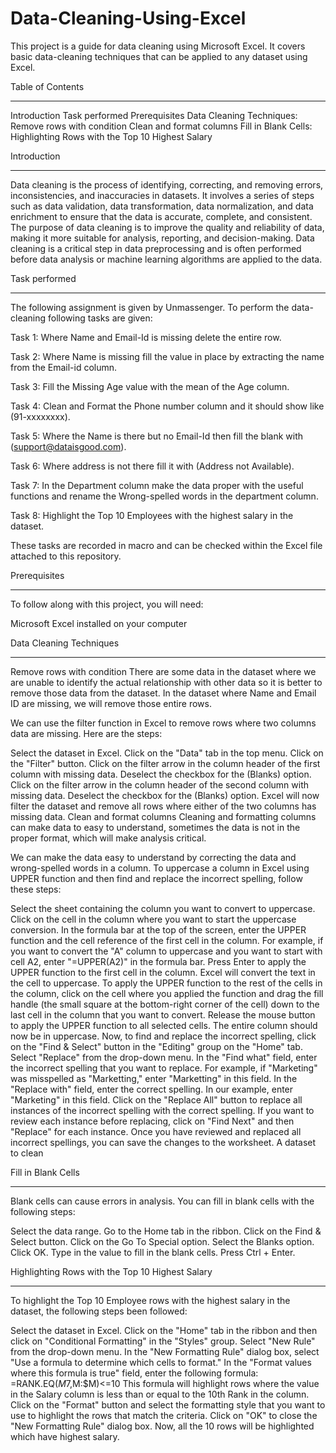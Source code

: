 # Data-Cleaning-Using-Excel
This project is a guide for data cleaning using Microsoft Excel. It covers basic data-cleaning techniques that can be applied to any dataset using Excel.


Table of Contents
________________________________________________________________________________________________________________________________________________________________
Introduction
Task performed
Prerequisites
Data Cleaning Techniques:
Remove rows with condition
Clean and format columns
Fill in Blank Cells:
Highlighting Rows with the Top 10 Highest Salary

Introduction
___________________________________________________________________________________________________________________________________________________________________
Data cleaning is the process of identifying, correcting, and removing errors, inconsistencies, and inaccuracies in datasets. It involves a series of steps such as data validation, data transformation, data normalization, and data enrichment to ensure that the data is accurate, complete, and consistent. The purpose of data cleaning is to improve the quality and reliability of data, making it more suitable for analysis, reporting, and decision-making. Data cleaning is a critical step in data preprocessing and is often performed before data analysis or machine learning algorithms are applied to the data.

Task performed
____________________________________________________________________________________________________________________________________________________________________
The following assignment is given by Unmassenger. To perform the data-cleaning following tasks are given:

Task 1: Where Name and Email-Id is missing delete the entire row.

Task 2: Where Name is missing fill the value in place by extracting the name from the Email-id column.

Task 3: Fill the Missing Age value with the mean of the Age column.

Task 4: Clean and Format the Phone number column and it should show like (91-xxxxxxxx).

Task 5: Where the Name is there but no Email-Id then fill the blank with (support@dataisgood.com).

Task 6: Where address is not there fill it with (Address not Available).

Task 7: In the Department column make the data proper with the useful functions and rename the Wrong-spelled words in the department column.

Task 8: Highlight the Top 10 Employees with the highest salary in the dataset.

These tasks are recorded in macro and can be checked within the Excel file attached to this repository.

Prerequisites
_____________________________________________________________________________________________________________________________________________________________________
To follow along with this project, you will need:

Microsoft Excel installed on your computer

Data Cleaning Techniques
______________________________________________________________________________________________________________________________________________________________________
Remove rows with condition
There are some data in the dataset where we are unable to identify the actual relationship with other data so it is better to remove those data from the dataset. In the dataset where Name and Email ID are missing, we will remove those entire rows.

We can use the filter function in Excel to remove rows where two columns data are missing. Here are the steps:

Select the dataset in Excel.
Click on the "Data" tab in the top menu.
Click on the "Filter" button.
Click on the filter arrow in the column header of the first column with missing data.
Deselect the checkbox for the (Blanks) option.
Click on the filter arrow in the column header of the second column with missing data.
Deselect the checkbox for the (Blanks) option.
Excel will now filter the dataset and remove all rows where either of the two columns has missing data.
Clean and format columns
Cleaning and formatting columns can make data to easy to understand, sometimes the data is not in the proper format, which will make analysis critical.

We can make the data easy to understand by correcting the data and wrong-spelled words in a column. To uppercase a column in Excel using UPPER function and then find and replace the incorrect spelling, follow these steps:

Select the sheet containing the column you want to convert to uppercase.
Click on the cell in the column where you want to start the uppercase conversion.
In the formula bar at the top of the screen, enter the UPPER function and the cell reference of the first cell in the column. For example, if you want to convert the "A" column to uppercase and you want to start with cell A2, enter "=UPPER(A2)" in the formula bar.
Press Enter to apply the UPPER function to the first cell in the column.
Excel will convert the text in the cell to uppercase. To apply the UPPER function to the rest of the cells in the column, click on the cell where you applied the function and drag the fill handle (the small square at the bottom-right corner of the cell) down to the last cell in the column that you want to convert.
Release the mouse button to apply the UPPER function to all selected cells.
The entire column should now be in uppercase.
Now, to find and replace the incorrect spelling, click on the "Find & Select" button in the "Editing" group on the "Home" tab.
Select "Replace" from the drop-down menu.
In the "Find what" field, enter the incorrect spelling that you want to replace. For example, if "Marketing" was misspelled as "Marketting," enter "Marketting" in this field.
In the "Replace with" field, enter the correct spelling. In our example, enter "Marketing" in this field.
Click on the "Replace All" button to replace all instances of the incorrect spelling with the correct spelling. If you want to review each instance before replacing, click on "Find Next" and then "Replace" for each instance.
Once you have reviewed and replaced all incorrect spellings, you can save the changes to the worksheet.
A dataset to clean

Fill in Blank Cells
_______________________________________________________________________________________________________________________________________________________________________
Blank cells can cause errors in analysis. You can fill in blank cells with the following steps:

Select the data range.
Go to the Home tab in the ribbon.
Click on the Find & Select button.
Click on the Go To Special option.
Select the Blanks option.
Click OK.
Type in the value to fill in the blank cells.
Press Ctrl + Enter.


Highlighting Rows with the Top 10 Highest Salary
_______________________________________________________________________________________________________________________________________________________________________
To highlight the Top 10 Employee rows with the highest salary in the dataset, the following steps been followed:

Select the dataset in Excel.
Click on the "Home" tab in the ribbon and then click on "Conditional Formatting" in the "Styles" group.
Select "New Rule" from the drop-down menu.
In the "New Formatting Rule" dialog box, select "Use a formula to determine which cells to format."
In the "Format values where this formula is true" field, enter the following formula: =RANK.EQ($M7,$M:$M)<=10
This formula will highlight rows where the value in the Salary column is less than or equal to the 10th Rank in the column.
Click on the "Format" button and select the formatting style that you want to use to highlight the rows that match the criteria.
Click on "OK" to close the "New Formatting Rule" dialog box.
Now, all the 10 rows will be highlighted which have highest salary.
